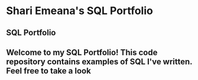 # Shari Emeana's SQL Portfolio
## SQL Portfolio
## Welcome to my SQL Portfolio! This code repository contains examples of SQL I've written. Feel free to take a look
